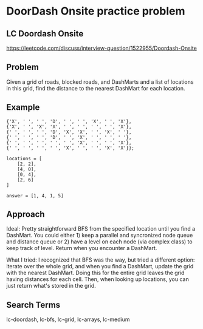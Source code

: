 # DoorDash Onsite practice problem
## LC Doordash Onsite 
https://leetcode.com/discuss/interview-question/1522955/Doordash-Onsite

## Problem
Given a grid of roads, blocked roads, and DashMarts and a list of locations in this grid, find the distance to the nearest DashMart for each location.

## Example
```
{'X', ' ', ' ', 'D', ' ', ' ', 'X', ' ', 'X'},
{'X', ' ', 'X', 'X', ' ', ' ', ' ', ' ', 'X'},
{' ', ' ', ' ', 'D', 'X', 'X', ' ', 'X', ' '},
{' ', ' ', ' ', 'D', ' ', 'X', ' ', ' ', ' '},
{' ', ' ', ' ', ' ', ' ', 'X', ' ', ' ', 'X'},
{' ', ' ', ' ', ' ', 'X', ' ', ' ', 'X', 'X'}};

locations = [
    [2, 2],
    [4, 0],
    [0, 4],
    [2, 6]
]

answer = [1, 4, 1, 5]
```

## Approach
Ideal: Pretty straightforward BFS from the specified location until you find a DashMart. You could either 1) keep a parallel and syncronized node queue and distance queue or 2) have a level on each node (via complex class) to keep track of level. Return when you encounter a DashMart.

What I tried: I recognized that BFS was the way, but tried a different option: iterate over the whole grid, and when you find a DashMart, update the grid with the nearest DashMart. Doing this for the entire grid leaves the grid having distances for each cell. Then, when looking up locations, you can just return what's stored in the grid.

## Search Terms
lc-doordash, lc-bfs, lc-grid, lc-arrays, lc-medium